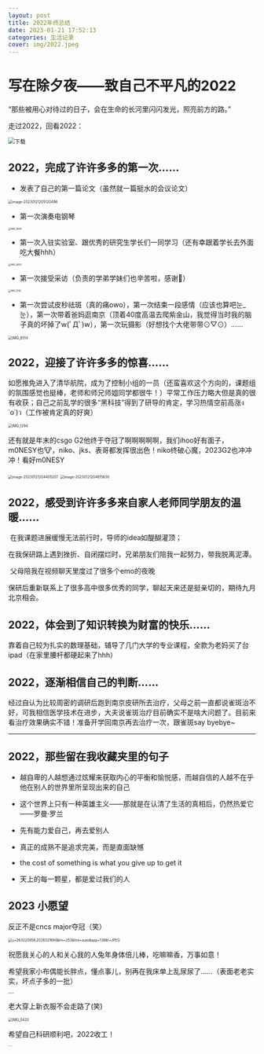 ```yaml
---
layout: post
title: 2022年终总结
date: 2023-01-21 17:52:13
categories: 生活记录
cover: img/2022.jpeg
---
```


# 写在除夕夜——致自己不平凡的2022

“那些被用心对待过的日子，会在生命的长河里闪闪发光，照亮前方的路。”

走过2022，回看2022：

<img src="2022年终总结/下载.jpeg" alt="下载" style="zoom:80%;" />



## 2022，完成了许许多多的第一次......

+ 发表了自己的第一篇论文（虽然就一篇挺水的会议论文）

<img src="2022年终总结/image-20230121205120496.png" alt="image-20230121205120496" style="zoom:50%;" />

+ 第一次演奏电钢琴

<img src="2022年终总结/IMG_8645-4305583.JPG" alt="IMG_8645" style="zoom:33%;" />

+ 第一次入驻实验室、跟优秀的研究生学长们一同学习（还有幸跟着学长去外面吃大餐hhh）

<img src="2022年终总结/IMG_8855-4305262.JPG" alt="IMG_8855" style="zoom: 33%;" />

+ 第一次接受采访（负责的学弟学妹们也辛苦啦，感谢🙏）

<img src="2022年终总结/IMG_1292.jpg" alt="IMG_1292" style="zoom:33%;" />

+ 第一次尝试皮秒祛斑（真的痛owo），第一次结束一段感情（应该也算吧눈_눈），第一次带着爸妈逛南京（顶着40度高温去爬紫金山，我觉得当时我的脑子真的坏掉了w(ﾟДﾟ)w），第一次玩摄影（好想找个大佬带带⊙▽⊙）……

<img src="2022年终总结/IMG_8514-4305764.JPG" alt="IMG_8514" style="zoom:50%;" />

## 2022，迎接了许许多多的惊喜……

如愿推免进入了清华航院，成为了控制小组的一员（还蛮喜欢这个方向的，课题组的氛围感觉也挺棒，老师和师兄师姐同学都很牛！）平常工作压力略大但是真的很有收获；自己之前乱学的很多“黑科技”得到了研导的肯定，学习热情空前高涨ง ˙o˙)ว（工作被肯定真的好爽）  

<img src="2022年终总结/IMG_1294.JPG" alt="IMG_1294" style="zoom: 50%;" />

还有就是年末的csgo G2他终于夺冠了啊啊啊啊啊，我们ihoo好有面子，m0NESY也🐮，niko、jks、表哥都发挥很出色！niko终破心魔，2023G2也冲冲冲！看好m0NESY

<img src="2022年终总结/image-20230121204405207.png" alt="image-20230121204405207" style="zoom:50%;" />

<img src="2022年终总结/image-20230121204615630.png" alt="image-20230121204615630" style="zoom:50%;" />

## 2022，感受到许许多多来自家人老师同学朋友的温暖……

​	在我课题进展缓慢无法前行时，导师的idea如醍醐灌顶；

​	在我保研路上遇到挫折、自闭摆烂时，兄弟朋友们陪我一起努力，带我脱离泥潭。

​    父母陪我在视频聊天里度过了很多个emo的夜晚

保研后重新联系上了很多高中很多优秀的同学，聊起天来还是挺亲切的，期待九月北京相会。



## 2022，体会到了知识转换为财富的快乐……

靠着自己较为扎实的数理基础，辅导了几门大学的专业课程，全款为老妈买了台ipad（在家里腰杆都硬起来了hhh）



## 2022，逐渐相信自己的判断……

经过自认为比较周密的调研后跑到南京皮研所去治疗，父母之前一直都说雀斑治不好，可我相信医学技术在进步，大夫说雀斑治疗目前确实不是啥大问题了。目前来看治疗效果确实不错！准备开学回南京再去治疗一次，跟雀斑say byebye~

---

## 2022，那些留在我收藏夹里的句子

+ 越自卑的人越想通过炫耀来获取内心的平衡和愉悦感，而越自信的人越不在乎他在别人的世界里所呈现出来的自己

+ 这个世界上只有一种英雄主义——那就是在认清了生活的真相后，仍然热爱它     ——罗曼·罗兰

+ 先有能力爱自己，再去爱别人

+ 真正的成熟不是追求完美，而是直面缺憾

+ the cost of something is what you give up to get it

+ 天上的每一颗星，都是爱过我们的人

  

## 2023 小愿望

反正不是cncs major夺冠（笑）

<img src="2022年终总结/u=263220856,2026321694&fm=253&fmt=auto&app=138&f=JPEG-4310208.webp" alt="u=263220856,2026321694&fm=253&fmt=auto&app=138&f=JPEG" style="zoom:50%;" />

祝愿我关心的人和关心我的人兔年身体倍儿棒，吃嘛嘛香，万事如意！

希望我家小布偶能长胖点，懂点事儿，别再在我床单上乱尿尿了……（表面老老实实，坏点子多的一批）

<img src="2022年终总结/IMG_1297.JPG" alt="IMG_1297" style="zoom: 15%;" />



老大穿上新衣服不会走路了(笑)

<img src="2022年终总结/IMG_0420.JPG" alt="IMG_0420" style="zoom:50%;" />

希望自己科研顺利吧，2022收工！

<img src="2022年终总结/IMG_1293 3.JPG" alt="IMG_1293 3" style="zoom: 10%;" />
